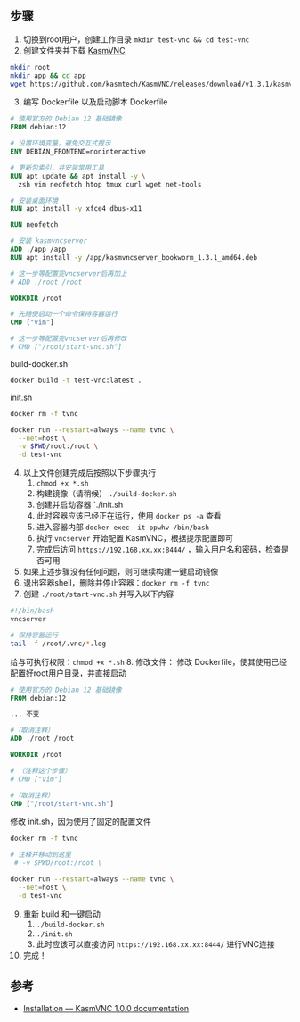 
## 步骤

1. 切换到root用户，创建工作目录 `mkdir test-vnc && cd test-vnc`
2. 创建文件夹并下载 [KasmVNC](https://github.com/kasmtech/KasmVNC/releases)
```sh
mkdir root
mkdir app && cd app
wget https://github.com/kasmtech/KasmVNC/releases/download/v1.3.1/kasmvncserver_bookworm_1.3.1_amd64.deb
```
3. 编写 Dockerfile 以及启动脚本
Dockerfile
```Dockerfile
# 使用官方的 Debian 12 基础镜像
FROM debian:12

# 设置环境变量，避免交互式提示
ENV DEBIAN_FRONTEND=noninteractive

# 更新包索引，并安装常用工具
RUN apt update && apt install -y \
  zsh vim neofetch htop tmux curl wget net-tools

# 安装桌面环境
RUN apt install -y xfce4 dbus-x11

RUN neofetch

# 安装 kasmvncserver
ADD ./app /app
RUN apt install -y /app/kasmvncserver_bookworm_1.3.1_amd64.deb

# 这一步等配置完vncserver后再加上
# ADD ./root /root

WORKDIR /root

# 先随便启动一个命令保持容器运行
CMD ["vim"]

# 这一步等配置完vncserver后再修改
# CMD ["/root/start-vnc.sh"]

```
build-docker.sh
```sh
docker build -t test-vnc:latest .
```
init.sh
```sh
docker rm -f tvnc

docker run --restart=always --name tvnc \
  --net=host \
  -v $PWD/root:/root \
  -d test-vnc
```
4. 以上文件创建完成后按照以下步骤执行
	1. `chmod +x *.sh`
	2. 构建镜像（请稍候） `./build-docker.sh`
	3. 创建并启动容器 `./init.sh
	4. 此时容器应该已经正在运行，使用 `docker ps -a` 查看
	5. 进入容器内部 `docker exec -it ppwhv /bin/bash`
	6. 执行 `vncserver` 开始配置 KasmVNC，根据提示配置即可
	7. 完成后访问 `https://192.168.xx.xx:8444/` ，输入用户名和密码，检查是否可用
5. 如果上述步骤没有任何问题，则可继续构建一键启动镜像
6. 退出容器shell，删除并停止容器：`docker rm -f tvnc`
7. 创建 `./root/start-vnc.sh` 并写入以下内容
```sh
#!/bin/bash
vncserver

# 保持容器运行
tail -f /root/.vnc/*.log
```
给与可执行权限：`chmod +x *.sh`
8. 修改文件：
修改 Dockerfile，使其使用已经配置好root用户目录，并直接启动
```Dockerfile
# 使用官方的 Debian 12 基础镜像
FROM debian:12

... 不变

#（取消注释）
ADD ./root /root

WORKDIR /root

# （注释这个步骤）
# CMD ["vim"]

#（取消注释）
CMD ["/root/start-vnc.sh"]
```
修改 init.sh，因为使用了固定的配置文件
```sh
docker rm -f tvnc

# 注释并移动到这里
 # -v $PWD/root:/root \

docker run --restart=always --name tvnc \
  --net=host \
  -d test-vnc
```
9. 重新 build 和一键启动
	1. `./build-docker.sh`
	2. `./init.sh`
	3. 此时应该可以直接访问 `https://192.168.xx.xx:8444/` 进行VNC连接
10. 完成！
## 参考

- [Installation — KasmVNC 1.0.0 documentation](https://www.kasmweb.com/kasmvnc/docs/latest/install.html)
